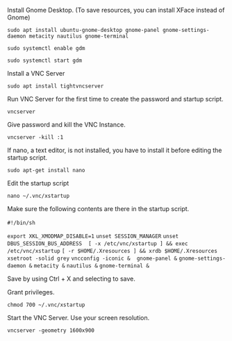 Install Gnome Desktop. (To save resources, you can install XFace instead of Gnome)

`sudo apt install ubuntu-gnome-desktop gnome-panel gnome-settings-daemon metacity nautilus gnome-terminal`

`sudo systemctl enable gdm`

`sudo systemctl start gdm`

Install a VNC Server

`sudo apt install tightvncserver`

Run VNC Server for the first time to create the password and startup script.

`vncserver`

Give password and kill the VNC Instance.

`vncserver -kill :1`

If nano, a text editor, is not installed, you have to install it before editing the startup script.

`sudo apt-get install nano`

Edit the startup script 

`nano ~/.vnc/xstartup `

Make sure the following contents are there in the startup script.

`#!/bin/sh`
` `

`export XKL_XMODMAP_DISABLE=1`
`unset SESSION_MANAGER`
`unset DBUS_SESSION_BUS_ADDRESS`
` `
`[ -x /etc/vnc/xstartup ] && exec /etc/vnc/xstartup`
`[ -r $HOME/.Xresources ] && xrdb $HOME/.Xresources`
`xsetroot -solid grey`
`vncconfig -iconic &`
` `
`gnome-panel &`
`gnome-settings-daemon &`
`metacity &`
`nautilus &`
`gnome-terminal &`


Save by using Ctrl + X and selecting to save.

Grant privileges.

`chmod 700 ~/.vnc/xstartup`

Start the VNC Server. Use your screen resolution. 

`vncserver -geometry 1600x900`



